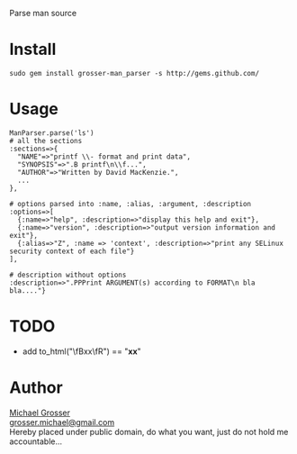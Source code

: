 Parse man source

Install
=======
    sudo gem install grosser-man_parser -s http://gems.github.com/

Usage
=====
    ManParser.parse('ls')
    # all the sections
    :sections=>{
      "NAME"=>"printf \\- format and print data",
      "SYNOPSIS"=>".B printf\n\\f...",
      "AUTHOR"=>"Written by David MacKenzie.",
      ...
    },

    # options parsed into :name, :alias, :argument, :description
    :options=>[
      {:name=>"help", :description=>"display this help and exit"},
      {:name=>"version", :description=>"output version information and exit"},
      {:alias=>"Z", :name => 'context', :description=>"print any SELinux security context of each file"}
    ],

    # description without options
    :description=>".PPPrint ARGUMENT(s) according to FORMAT\n bla bla...."}

TODO
====
 - add to_html("\fBxx\fR") == "<b>xx</b>"

Author
======
[Michael Grosser](http://pragmatig.wordpress.com)  
grosser.michael@gmail.com  
Hereby placed under public domain, do what you want, just do not hold me accountable...